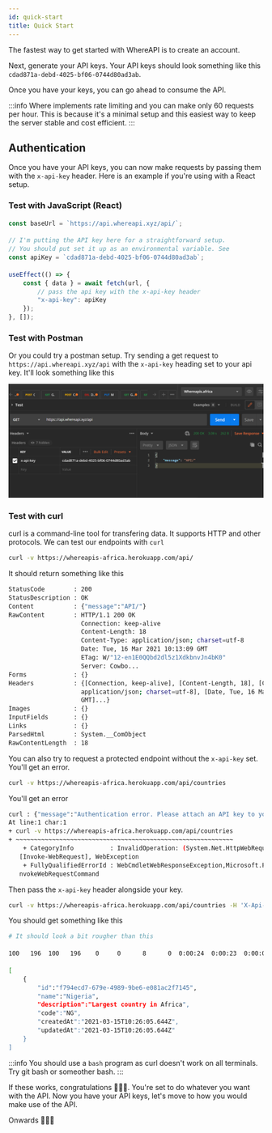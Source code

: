 ```yaml
---
id: quick-start
title: Quick Start
---
```


The fastest way to get started with WhereAPI is to create an account.

Next, generate your API keys. Your API keys should look something like this `cdad871a-debd-4025-bf06-0744d80ad3ab`.

Once you have your keys, you can go ahead to consume the API.

:::info
Where implements rate limiting and you can make only 60 requests per hour. This is because it's a minimal setup and this easiest way to keep the server stable and cost efficient.
:::

## Authentication

Once you have your API keys, you can now make requests by passing them with the `x-api-key` header. Here is an example if you're using with a React setup.

### Test with JavaScript (React)

```js
const baseUrl = `https://api.whereapi.xyz/api/`;

// I'm putting the API key here for a straightforward setup.
// You should put set it up as an environmental variable. See
const apiKey = `cdad871a-debd-4025-bf06-0744d80ad3ab`;

useEffect(() => {
    const { data } = await fetch(url, {
        // pass the api key with the x-api-key header
        "x-api-key": apiKey
    });
}, []);
```

### Test with Postman

Or you could try a postman setup. Try sending a get request to `https://api.whereapi.xyz/api` with the `x-api-key` heading set to your api key. It'll look something like this

![Screenshot of Postman](./../static/img/screenshot-postman.png)

### Test with curl

curl is a command-line tool for transfering data. It supports HTTP and other protocols. We can test our endpoints with `curl`

```bash
curl -v https://whereapis-africa.herokuapp.com/api/
```

It should return something like this

```bash
StatusCode        : 200
StatusDescription : OK
Content           : {"message":"API/"}
RawContent        : HTTP/1.1 200 OK
                    Connection: keep-alive
                    Content-Length: 18
                    Content-Type: application/json; charset=utf-8
                    Date: Tue, 16 Mar 2021 10:13:09 GMT
                    ETag: W/"12-en1E0QQbd2dl5z1XdkbnvJn4bK0"
                    Server: Cowbo...
Forms             : {}
Headers           : {[Connection, keep-alive], [Content-Length, 18], [Content-Type,
                    application/json; charset=utf-8], [Date, Tue, 16 Mar 2021 10:13:09
                    GMT]...}
Images            : {}
InputFields       : {}
Links             : {}
ParsedHtml        : System.__ComObject
RawContentLength  : 18

```

You can also try to request a protected endpoint without the `x-api-key` set. You'll get an error.

```bash
curl -v https://whereapis-africa.herokuapp.com/api/countries
```

You'll get an error

```bash
curl : {"message":"Authentication error. Please attach an API key to your requests"}
At line:1 char:1
+ curl -v https://whereapis-africa.herokuapp.com/api/countries
+ ~~~~~~~~~~~~~~~~~~~~~~~~~~~~~~~~~~~~~~~~~~~~~~~~~~~~~~~~~~~~
    + CategoryInfo          : InvalidOperation: (System.Net.HttpWebRequest:HttpWebRequest)
   [Invoke-WebRequest], WebException
    + FullyQualifiedErrorId : WebCmdletWebResponseException,Microsoft.PowerShell.Commands.I
   nvokeWebRequestCommand
```

Then pass the `x-api-key` header alongside your key.

```bash
curl -v https://whereapis-africa.herokuapp.com/api/countries -H 'X-Api-Key:cdad871a-debd-4025-bf06-0744d80ad3ab'
```

You should get something like this

```bash
# It should look a bit rougher than this

100   196  100   196    0     0      8      0  0:00:24  0:00:23  0:00:01    42

[
    {
        "id":"f794ecd7-679e-4989-9be6-e081ac2f7145",
        "name":"Nigeria",
        "description":"Largest country in Africa",
        "code":"NG",
        "createdAt":"2021-03-15T10:26:05.644Z",
        "updatedAt":"2021-03-15T10:26:05.644Z"
    }
]
```

:::info
You should use a `bash` program as curl doesn't work on all terminals. Try git bash or someother bash.
:::

If these works, congratulations 🎉🎉🎉. You're set to do whatever you want with the API. Now you have your API keys, let's move to how you would make use of the API.

Onwards 🤺🤺🤺

